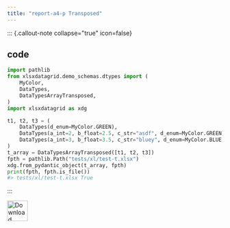```yaml
---
title: "report-a4-p Transposed"
---
```


::: {.callout-note collapse="true" icon=false}


## code

```py
import pathlib
from xlsxdatagrid.demo_schemas.dtypes import (
    MyColor,
    DataTypes,
    DataTypesArrayTransposed,
)
import xlsxdatagrid as xdg

t1, t2, t3 = (
    DataTypes(d_enum=MyColor.GREEN),
    DataTypes(a_int=2, b_float=2.5, c_str="asdf", d_enum=MyColor.GREEN),
    DataTypes(a_int=3, b_float=3.5, c_str="bluey", d_enum=MyColor.BLUE, e_bool=False),
)
t_array = DataTypesArrayTransposed([t1, t2, t3])
fpth = pathlib.Path("tests/xl/test-t.xlsx")
xdg.from_pydantic_object(t_array, fpth)
print(fpth, fpth.is_file())
#> tests/xl/test-t.xlsx True
```

:::

<a href="../xl/test-t.xlsx">
  <img src="../logos/Excel-icon.png" alt="Download Excel" width="48">
</a>